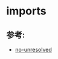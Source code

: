 # imports

## 参考:

- [no-unresolved](https://github.com/evcohen/eslint-plugin-jsx-a11y/blob/master/docs/rules/no-unresolved)

